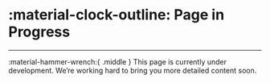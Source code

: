 # :material-clock-outline: Page in Progress

---

:material-hammer-wrench:{ .middle } This page is currently under development. We’re working hard to bring you more detailed content soon.
